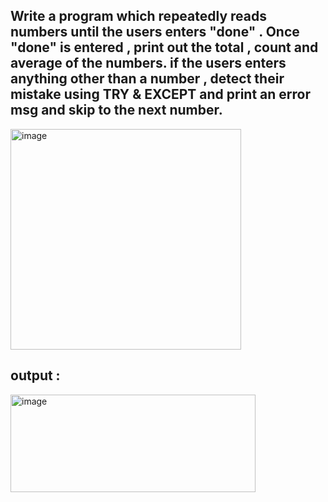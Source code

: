 ## Write a program which repeatedly reads numbers until the users enters "done" . Once "done" is entered , print out the total , count  and average of the numbers. if the users enters anything other than a number , detect their mistake using TRY & EXCEPT and print an error msg and skip to the next number.

<img width="369" height="353" alt="image" src="https://github.com/user-attachments/assets/10182086-3726-4e76-a262-41d0b32b6618" />

## output :

<img width="392" height="156" alt="image" src="https://github.com/user-attachments/assets/ccb3c649-d01d-47b7-bf46-37874139d786" />

